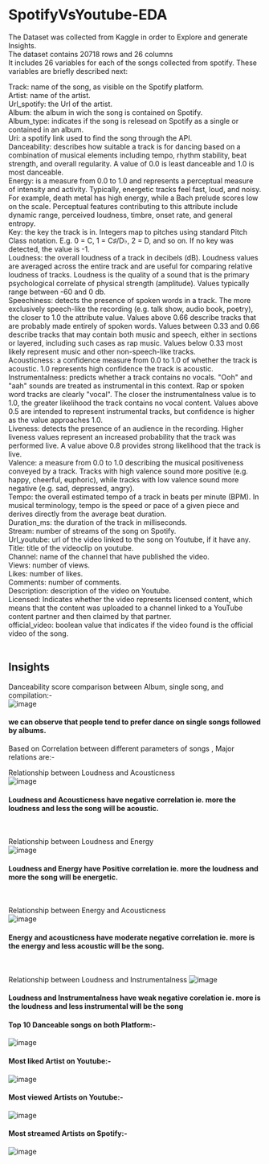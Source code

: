# SpotifyVsYoutube-EDA

The Dataset was collected from Kaggle in order to Explore and generate Insights.</br>
The dataset contains 20718 rows and 26 columns</br>
It includes 26 variables for each of the songs collected from spotify. These variables are briefly described next:</br>

Track: name of the song, as visible on the Spotify platform.</br>
Artist: name of the artist.</br>
Url_spotify: the Url of the artist.</br>
Album: the album in wich the song is contained on Spotify.</br>
Album_type: indicates if the song is relesead on Spotify as a single or contained in an album.</br>
Uri: a spotify link used to find the song through the API.</br>
Danceability: describes how suitable a track is for dancing based on a combination of musical elements including tempo, rhythm stability, beat strength, and overall regularity. A value of 0.0 is least danceable and 1.0 is most danceable.</br>
Energy: is a measure from 0.0 to 1.0 and represents a perceptual measure of intensity and activity. Typically, energetic tracks feel fast, loud, and noisy. For example, death metal has high energy, while a Bach prelude scores low on the scale. Perceptual features contributing to this attribute include dynamic range, perceived loudness, timbre, onset rate, and general entropy.</br>
Key: the key the track is in. Integers map to pitches using standard Pitch Class notation. E.g. 0 = C, 1 = C♯/D♭, 2 = D, and so on. If no key was detected, the value is -1.</br>
Loudness: the overall loudness of a track in decibels (dB). Loudness values are averaged across the entire track and are useful for comparing relative loudness of tracks. Loudness is the quality of a sound that is the primary psychological correlate of physical strength (amplitude). Values typically range between -60 and 0 db.</br>
Speechiness: detects the presence of spoken words in a track. The more exclusively speech-like the recording (e.g. talk show, audio book, poetry), the closer to 1.0 the attribute value. Values above 0.66 describe tracks that are probably made entirely of spoken words. Values between 0.33 and 0.66 describe tracks that may contain both music and speech, either in sections or layered, including such cases as rap music. Values below 0.33 most likely represent music and other non-speech-like tracks.</br>
Acousticness: a confidence measure from 0.0 to 1.0 of whether the track is acoustic. 1.0 represents high confidence the track is acoustic.</br>
Instrumentalness: predicts whether a track contains no vocals. "Ooh" and "aah" sounds are treated as instrumental in this context. Rap or spoken word tracks are clearly "vocal". The closer the instrumentalness value is to 1.0, the greater likelihood the track contains no vocal content. Values above 0.5 are intended to represent instrumental tracks, but confidence is higher as the value approaches 1.0.</br>
Liveness: detects the presence of an audience in the recording. Higher liveness values represent an increased probability that the track was performed live. A value above 0.8 provides strong likelihood that the track is live.</br>
Valence: a measure from 0.0 to 1.0 describing the musical positiveness conveyed by a track. Tracks with high valence sound more positive (e.g. happy, cheerful, euphoric), while tracks with low valence sound more negative (e.g. sad, depressed, angry).</br>
Tempo: the overall estimated tempo of a track in beats per minute (BPM). In musical terminology, tempo is the speed or pace of a given piece and derives directly from the average beat duration.</br>
Duration_ms: the duration of the track in milliseconds.</br>
Stream: number of streams of the song on Spotify.</br>
Url_youtube: url of the video linked to the song on Youtube, if it have any.</br>
Title: title of the videoclip on youtube.</br>
Channel: name of the channel that have published the video.</br>
Views: number of views.</br>
Likes: number of likes.</br>
Comments: number of comments.</br>
Description: description of the video on Youtube.</br>
Licensed: Indicates whether the video represents licensed content, which means that the content was uploaded to a channel linked to a YouTube content partner and then claimed by that partner.</br>
official_video: boolean value that indicates if the video found is the official video of the song.</br>
</br>
## Insights

Danceability score comparison between Album, single song, and compilation:-</br>
![image](https://github.com/DAKSH1-HUB/SpotifyVsYoutube-EDA/assets/81084807/eb83c90e-f92a-45d3-9ace-fba247238c67)

#### we can observe that people tend to prefer dance on single songs followed by albums.</br>

Based on Correlation between different parameters of songs , Major relations are:-</br>

Relationship between Loudness and Acousticness</br>
![image](https://github.com/DAKSH1-HUB/SpotifyVsYoutube-EDA/assets/81084807/7447b261-6fe5-4c19-adcb-fb88393d6603)
#### Loudness and Acousticness have negative correlation ie. more the loudness and less the song will be acoustic.
</br>

Relationship between Loudness and Energy</br>
![image](https://github.com/DAKSH1-HUB/SpotifyVsYoutube-EDA/assets/81084807/15bea8f9-05c9-4a37-817d-5d7f72f4e76f)
#### Loudness and Energy have Positive correlation ie. more the loudness and more the song will be energetic.
</br>

Relationship between Energy and Acousticness</br>
![image](https://github.com/DAKSH1-HUB/SpotifyVsYoutube-EDA/assets/81084807/b2ce58f9-7425-496e-bf2e-5bbc7e1b6a35)
#### Energy and acousticness have moderate negative correlation ie. more is the energy and less acoustic will be the song.
</br>

Relationship between Loudness and Instrumentalness
![image](https://github.com/DAKSH1-HUB/SpotifyVsYoutube-EDA/assets/81084807/ff480e19-bd48-4bcb-9d96-ebf14daa462d)
#### Loudness and Instrumentalness have weak negative corelation ie. more is the loudness and less instrumental will be the song


#### Top 10 Danceable songs on both Platform:-
![image](https://github.com/DAKSH1-HUB/SpotifyVsYoutube-EDA/assets/81084807/89980bb2-d4ae-4d0d-a09f-4be21184e7d7)

#### Most liked Artist on Youtube:-
![image](https://github.com/DAKSH1-HUB/SpotifyVsYoutube-EDA/assets/81084807/8fbfcf66-3430-42dd-9186-e6d950a6258a)

#### Most viewed Artists on Youtube:-
![image](https://github.com/DAKSH1-HUB/SpotifyVsYoutube-EDA/assets/81084807/acad9855-4537-4ff5-bdab-bf312bc28a95)

#### Most streamed Artists on Spotify:-
![image](https://github.com/DAKSH1-HUB/SpotifyVsYoutube-EDA/assets/81084807/0d8ffea0-7458-40b6-b7d8-a58a3b889a52)




